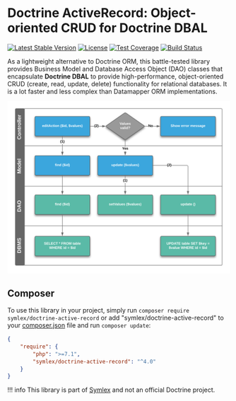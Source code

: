 # Doctrine ActiveRecord: Object-oriented CRUD for Doctrine DBAL

[![Latest Stable Version](https://poser.pugx.org/symlex/doctrine-active-record/v/stable.svg)](https://packagist.org/packages/symlex/doctrine-active-record)
[![License](https://poser.pugx.org/symlex/doctrine-active-record/license.svg)](https://packagist.org/packages/symlex/doctrine-active-record)
[![Test Coverage](https://codecov.io/gh/symlex/doctrine-active-record/branch/master/graph/badge.svg)](https://codecov.io/gh/symlex/doctrine-active-record)
[![Build Status](https://travis-ci.org/symlex/doctrine-active-record.png?branch=master)](https://travis-ci.org/symlex/doctrine-active-record)

As a lightweight alternative to Doctrine ORM, this battle-tested library provides Business Model and Database Access Object (DAO) classes 
that encapsulate **Doctrine DBAL** to provide high-performance, object-oriented CRUD (create, read, update, delete) 
functionality for relational databases. It is a lot faster and less complex than Datamapper ORM implementations.

![Doctrine ActiveRecord](doctrine-active-record/img/workflow.svg)

## Composer ##

To use this library in your project, simply run `composer require symlex/doctrine-active-record` or
add "symlex/doctrine-active-record" to your [composer.json](https://getcomposer.org/doc/04-schema.md) file and run `composer update`:

```json
{
    "require": {
        "php": ">=7.1",
        "symlex/doctrine-active-record": "^4.0"
    }
}
```

!!! info
    This library is part of [Symlex](https://symlex.org/) and not an official Doctrine project.

